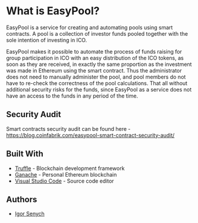 # What is EasyPool?

EasyPool is a service for creating and automating pools using smart contracts. A pool is a collection of investor funds pooled together with the sole intention of investing in ICO.

EasyPool makes it possible to automate the process of funds raising for group participation in ICO with an easy distribution of the ICO tokens, as soon as they are received, in exactly the same proportion as the investment was made in Ethereum using the smart contract. Thus the administrator does not need to manually administer the pool, and pool members do not have to re-check the correctness of the pool calculations. That all without additional security risks for the funds, since EasyPool as a service does not have an access to the funds in any period of the time.

## Security Audit

Smart contracts security audit can be found here - https://blog.coinfabrik.com/easypool-smart-contract-security-audit/

## Built With

* [Truffle](https://github.com/trufflesuite/truffle/) - Blockchain development framework
* [Ganache](https://truffleframework.com/ganache/) - Personal Ethereum blockchain
* [Visual Studio Code](https://code.visualstudio.com/) - Source code editor

## Authors

* [Igor Senych](https://github.com/gitigs)
